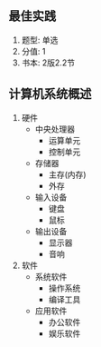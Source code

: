 
## 最佳实践

1. 题型: 单选
2. 分值: 1
3. 书本: 2版2.2节

## 计算机系统概述

1. 硬件  
    - 中央处理器  
        - 运算单元  
        - 控制单元  
    - 存储器  
        - 主存(内存)  
        - 外存  
    - 输入设备  
        - 键盘  
        - 鼠标  
    - 输出设备  
        - 显示器  
        - 音响
2. 软件  
    - 系统软件  
        - 操作系统  
        - 编译工具  
    - 应用软件  
        - 办公软件  
        - 娱乐软件  

